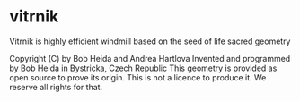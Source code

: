 # vitrnik 
Vitrnik is highly efficient windmill based on the seed of life sacred geometry

Copyright (C) by Bob Heida and Andrea Hartlova
Invented and programmed by Bob Heida in Bystricka, Czech Republic 
This geometry is provided as open source to prove its origin.
This is not a licence to produce it. We reserve all rights for that.






